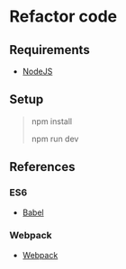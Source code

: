 # Refactor code
## Requirements
* [NodeJS](https://nodejs.org/en/)

## Setup
> <p>npm install</p>
> <p>npm run dev</p>

## References
### ES6
* [Babel](https://babeljs.io/)
### Webpack
* [Webpack](https://webpack.js.org/)
